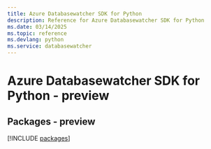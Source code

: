 ```yaml
---
title: Azure Databasewatcher SDK for Python
description: Reference for Azure Databasewatcher SDK for Python
ms.date: 03/14/2025
ms.topic: reference
ms.devlang: python
ms.service: databasewatcher
---
```

# Azure Databasewatcher SDK for Python - preview
## Packages - preview
[!INCLUDE [packages](databasewatcher-index.md)]
